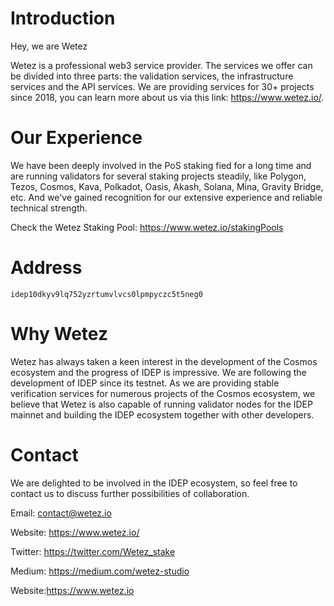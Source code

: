 Introduction
===

Hey, we are Wetez

Wetez is a professional web3 service provider. The services we offer can be divided into three parts: the validation services, the infrastructure services and the API services.  We are providing services for 30+ projects since 2018, you can learn more about us via this link: https://www.wetez.io/.

Our Experience
===

We have been deeply involved in the PoS staking fied for a long time and are running validators for several staking projects steadily, like Polygon, Tezos, Cosmos, Kava, Polkadot, Oasis, Akash, Solana, Mina, Gravity Bridge, etc. And we've gained recognition for our extensive experience and reliable technical strength.

Check the Wetez Staking Pool:
https://www.wetez.io/stakingPools


Address
===
`idep10dkyv9lq752yzrtumvlvcs0lpmpyczc5t5neg0`


Why Wetez
===
Wetez has always taken a keen interest in the development of the Cosmos ecosystem and the progress of IDEP is impressive. We are following the development of IDEP since its testnet. As we are providing stable verification services for numerous projects of the Cosmos ecosystem, we believe that Wetez is also capable of running validator nodes for the IDEP mainnet and building the IDEP ecosystem together with other developers.


Contact
===

We are delighted to be involved in the IDEP ecosystem, so feel free to contact us to discuss further possibilities of collaboration.

Email: contact@wetez.io

Website: https://www.wetez.io/

Twitter: https://twitter.com/Wetez_stake

Medium: https://medium.com/wetez-studio

Website:https://www.wetez.io
